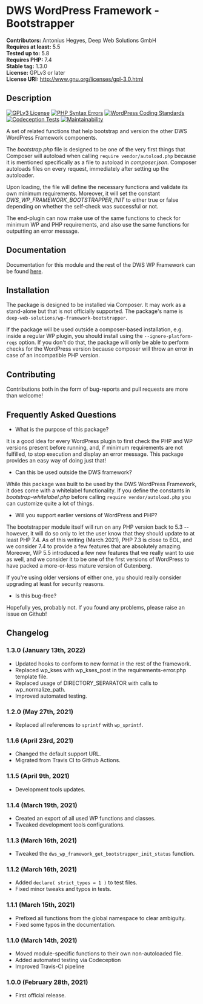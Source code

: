 # DWS WordPress Framework - Bootstrapper

**Contributors:** Antonius Hegyes, Deep Web Solutions GmbH  
**Requires at least:** 5.5  
**Tested up to:** 5.8  
**Requires PHP:** 7.4  
**Stable tag:** 1.3.0  
**License:** GPLv3 or later  
**License URI:** http://www.gnu.org/licenses/gpl-3.0.html  


## Description

[![GPLv3 License](https://img.shields.io/badge/License-GPL%20v3-yellow.svg)](https://opensource.org/licenses/)
[![PHP Syntax Errors](https://github.com/deep-web-solutions/wordpress-framework-bootstrapper/actions/workflows/php-syntax-errors.yml/badge.svg)](https://github.com/deep-web-solutions/wordpress-framework-bootstrapper/actions/workflows/php-syntax-errors.yml)
[![WordPress Coding Standards](https://github.com/deep-web-solutions/wordpress-framework-bootstrapper/actions/workflows/wordpress-coding-standards.yml/badge.svg)](https://github.com/deep-web-solutions/wordpress-framework-bootstrapper/actions/workflows/wordpress-coding-standards.yml)
[![Codeception Tests](https://github.com/deep-web-solutions/wordpress-framework-bootstrapper/actions/workflows/codeception-tests.yml/badge.svg)](https://github.com/deep-web-solutions/wordpress-framework-bootstrapper/actions/workflows/codeception-tests.yml)
[![Maintainability](https://api.codeclimate.com/v1/badges/b9f94cc3e336c49975b2/maintainability)](https://codeclimate.com/github/deep-web-solutions/wordpress-framework-bootstrapper/maintainability)

A set of related functions that help bootstrap and version the other DWS WordPress Framework components.

The *bootstrap.php* file is designed to be one of the very first things that Composer will autoload when calling `require vendor/autoload.php`
because it is mentioned specifically as a file to autoload in *composer.json*. Composer autoloads files on every request, immediately after setting up
the autoloader.

Upon loading, the file will define the necessary functions and validate its own minimum requirements. Moreover, it will set
the constant *DWS_WP_FRAMEWORK_BOOTSTRAPPER_INIT* to either true or false depending on whether the self-check was successful or not.

The end-plugin can now make use of the same functions to check for minimum WP and PHP requirements, and also use the same functions
for outputting an error message.


## Documentation

Documentation for this module and the rest of the DWS WP Framework can be found [here](https://framework.deep-web-solutions.com/bootstrapper-module/motivation). 


## Installation

The package is designed to be installed via Composer. It may work as a stand-alone but that is not officially supported.
The package's name is `deep-web-solutions/wp-framework-bootstrapper`.

If the package will be used outside a composer-based installation, e.g. inside a regular WP plugin, you should install 
using the `--ignore-platform-reqs` option. If you don't do that, the package will only be able to perform checks for the
WordPress version because composer will throw an error in case of an incompatible PHP version.


## Contributing

Contributions both in the form of bug-reports and pull requests are more than welcome!


## Frequently Asked Questions

- What is the purpose of this package?

It is a good idea for every WordPress plugin to first check the PHP and WP versions present before running, and,
if minimum requirements are not fulfilled, to stop execution and display an error message. This package provides an
easy way of doing just that!

- Can this be used outside the DWS framework?

While this package was built to be used by the DWS WordPress Framework, it does come with a whitelabel functionality.
If you define the constants in *bootstrap-whitelabel.php* before calling `require vendor/autoload.php` you can customize
quite a lot of things.

- Will you support earlier versions of WordPress and PHP?

The bootstrapper module itself will run on any PHP version back to 5.3 -- however, it will do so only to let the user know
that they should update to at least PHP 7.4. As of this writing (March 2021), PHP 7.3 is close to EOL, and we consider 7.4 
to provide a few features that are absolutely amazing. Moreover, WP 5.5 introduced a few new features that we really want 
to use as well, and we consider it to be one of the first versions of WordPress to have packed a more-or-less mature version of Gutenberg.

If you're using older versions of either one, you should really consider upgrading at least for security reasons.

- Is this bug-free?

Hopefully yes, probably not. If you found any problems, please raise an issue on Github!


## Changelog

### 1.3.0 (January 13th, 2022)
* Updated hooks to conform to new format in the rest of the framework.
* Replaced wp_kses with wp_kses_post in the requirements-error.php template file.
* Replaced usage of DIRECTORY_SEPARATOR with calls to wp_normalize_path.
* Improved automated testing.

### 1.2.0 (May 27th, 2021)
* Replaced all references to `sprintf` with `wp_sprintf`.

### 1.1.6 (April 23rd, 2021)
* Changed the default support URL.
* Migrated from Travis CI to Github Actions.

### 1.1.5 (April 9th, 2021)
* Development tools updates.

### 1.1.4 (March 19th, 2021)
* Created an export of all used WP functions and classes.
* Tweaked development tools configurations.

### 1.1.3 (March 16th, 2021)
* Tweaked the `dws_wp_framework_get_bootstrapper_init_status` function.

### 1.1.2 (March 16th, 2021)
* Added `declare( strict_types = 1 )` to test files.
* Fixed minor tweaks and typos in tests.

### 1.1.1 (March 15th, 2021)
* Prefixed all functions from the global namespace to clear ambiguity.
* Fixed some typos in the documentation.

### 1.1.0 (March 14th, 2021)
* Moved module-specific functions to their own non-autoloaded file.
* Added automated testing via Codeception
* Improved Travis-CI pipeline

### 1.0.0 (February 28th, 2021)
* First official release.
